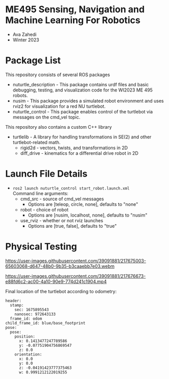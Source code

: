 # ME495 Sensing, Navigation and Machine Learning For Robotics
* Ava Zahedi
* Winter 2023
# Package List
This repository consists of several ROS packages
- nuturtle_description - This package contains urdf files and basic debugging, testing, and visualization code for the WI2023 ME 495 robots.
- nusim - This package provides a simulated robot environment and uses rviz2 for visualization for a red NU turtlebot.
- nuturtle_control - This package enables control of the turtlebot via messages on the cmd_vel topic.

This repository also contains a custom C++ library
-  turtlelib - A library for handling transformations in SE(2) and other turtlebot-related math.
    * rigid2d -  vectors, twists, and transformations in 2D
    * diff_drive - kinematics for a differential drive robot in 2D

# Launch File Details
* `ros2 launch nuturtle_control start_robot.launch.xml`  
    Command line arguments:
    - cmd_src - source of cmd_vel messages
      - Options are [teleop, circle, none], defaults to "none" 
    - robot - choice of robot
      - Options are [nusim, localhost, none], defaults to "nusim"
    - use_rviz - whether or not rviz launches
      - Options are [true, false], defaults to "true"

# Physical Testing

https://user-images.githubusercontent.com/39091881/217675003-65603068-d647-48b0-9b35-b3caaebb7e03.webm

https://user-images.githubusercontent.com/39091881/217676673-e88fd6c2-ac00-4a10-90e9-774d241c1904.mp4

Final location of the turtlebot according to odometry:  
```
header: 
  stamp:  
    sec: 1675895543  
    nanosec: 972643133  
  frame_id: odom  
child_frame_id: blue/base_footprint  
pose:  
  pose:  
    position:  
      x: 0.1413477247789586  
      y: -0.07751904756869547  
      z: 0.0  
    orientation:  
      x: 0.0  
      y: 0.0  
      z: -0.04191423777375463  
      w: 0.9991212122019255  
```